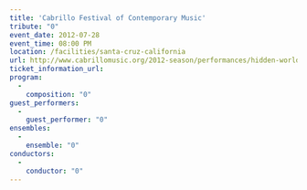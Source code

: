 ```yaml
---
title: 'Cabrillo Festival of Contemporary Music'
tribute: "0"
event_date: 2012-07-28
event_time: 08:00 PM
location: /facilities/santa-cruz-california
url: http://www.cabrillomusic.org/2012-season/performances/hidden-world-of-girls-stories-for-orchestra.html
ticket_information_url: 
program: 
  -
    composition: "0"
guest_performers: 
  -
    guest_performer: "0"
ensembles: 
  -
    ensemble: "0"
conductors: 
  -
    conductor: "0"
---
```

